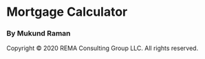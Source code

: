 #  Mortgage Calculator
### By Mukund Raman
Copyright © 2020 REMA Consulting Group LLC. All rights reserved.

